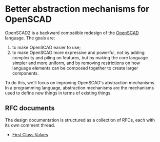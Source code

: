 # Better abstraction mechanisms for OpenSCAD
OpenSCAD2 is a backward compatible redesign of the [OpenSCAD](http://openscad.org/) language.
The goals are:
 1. to make OpenSCAD easier to use;
 2. to make OpenSCAD more expressive and powerful, not by adding complexity and piling on features, but by making the core language simpler and more uniform, and by removing restrictions on how language elements can be composed together to create larger components.

To do this, we'll focus on improving OpenSCAD's abstraction mechanisms. In a programming language, abstraction mechanisms are the mechanisms used to define new things in terms of existing things.

## RFC documents
The design documentation is structured as a collection of RFCs, each with its own comment thread.
* [First Class Values](rfc/First_Class_Values.md)
